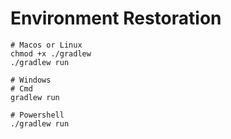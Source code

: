 # Environment Restoration


```shell
# Macos or Linux
chmod +x ./gradlew
./gradlew run

# Windows
# Cmd
gradlew run

# Powershell
./gradlew run
```